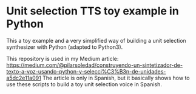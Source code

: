 # Unit selection TTS toy example in Python

This a toy example and a very simplified way of building a unit selection synthesizer with Python (adapted to Python3). 

This repository is used in my Medium article: https://medium.com/@pilarsoledad/construyendo-un-sintetizador-de-texto-a-voz-usando-python-y-selecci%C3%B3n-de-unidades-a5dc2e11a091
The article is only in Spanish, but it basically shows how to use these scripts to build a toy unit selection voice in Spanish.
